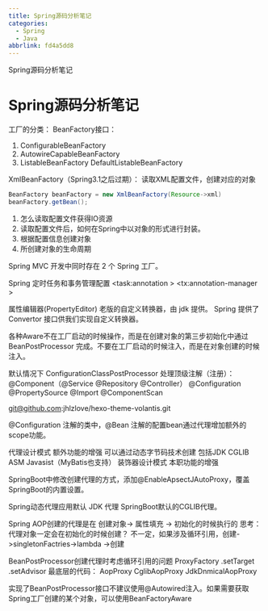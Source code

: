 ```yaml
---
title: Spring源码分析笔记
categories:
  - Spring
  - Java
abbrlink: fd4a5dd8
---
```


Spring源码分析笔记

<!-- more -->

# Spring源码分析笔记
<!-- @import "[TOC]" {cmd="toc" depthFrom=2 depthTo=4 orderedList=true} -->

工厂的分类：
BeanFactory接口：
1. ConfigurableBeanFactory
2. AutowireCapableBeanFactory
3. ListableBeanFactory
    DefaultListableBeanFactory

XmlBeanFactory（Spring3.1之后过期）：
读取XML配置文件，创建对应的对象
```java
BeanFactory beanFactory = new XmlBeanFactory(Resource->xml)
beanFactory.getBean();
```
1. 怎么读取配置文件获得IO资源
2. 读取配置文件后，如何在Spring中以对象的形式进行封装。
3. 根据配置信息创建对象
4. 所创建对象的生命周期


Spring MVC 开发中同时存在 2 个 Spring 工厂。

Spring 定时任务和事务管理配置
<task:annotation >
<tx:annotation-manager >

属性编辑器(PropertyEditor) 老版的自定义转换器，由 jdk 提供。
Spring 提供了 Convertor 接口供我们实现自定义转换器。

各种Aware不在工厂启动的时候操作，而是在创建对象的第三步初始化中通过 BeanPostProcessor 完成。不要在工厂启动的时候注入，而是在对象创建的时候注入。

默认情况下 ConfigurationClassPostProcessor 处理顶级注解（注册）：
@Component（@Service @Repository @Controller）
@Configuration
@PropertySource
@Import
@ComponentScan

git@github.com:jhlzlove/hexo-theme-volantis.git

@Configuration 注解的类中，@Bean 注解的配置bean通过代理增加额外的scope功能。

代理设计模式  额外功能的增强  可以通过动态字节码技术创建 包括JDK CGLIB ASM Javasist（MyBatis也支持）
装饰器设计模式  本职功能的增强

SpringBoot中修改创建代理的方式，添加@EnableApsectJAutoProxy，覆盖SpringBoot的内置设置。

Spring动态代理应用默认 JDK 代理
SpringBoot默认的CGLIB代理。

Spring AOP创建的代理是在 创建对象-> 属性填充 -> 初始化的时候执行的
思考：代理对象一定会在初始化的时候创建？
不一定，如果涉及循环引用，创建->singletonFactries->lambda ->创建

BeanPostProcessor创建代理时考虑循环引用的问题
ProxyFactory .setTarget .setAdvisor
最底层的代码：
AopProxy
CglibAopProxy JdkDnmicalAopProxy

实现了BeanPostProcessor接口不建议使用@Autowired注入。如果需要获取Spring工厂创建的某个对象，可以使用BeanFactoryAware

